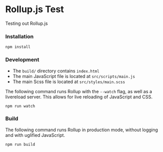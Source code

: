 # Rollup.js Test
Testing out Rollup.js

### Installation
```
npm install
```

### Development

- The `build/` directory contains `index.html`
- The main JavaScript file is located at `src/scripts/main.js`
- The main Scss file is located at `src/styles/main.scss`

The following command runs Rollup with the `--watch` flag, as well as a livereload server. This allows for live reloading of JavaScript and CSS.

```
npm run watch
```

### Build

The following command runs Rollup in production mode, without logging and with uglified JavaScript.

```
npm run build
```
